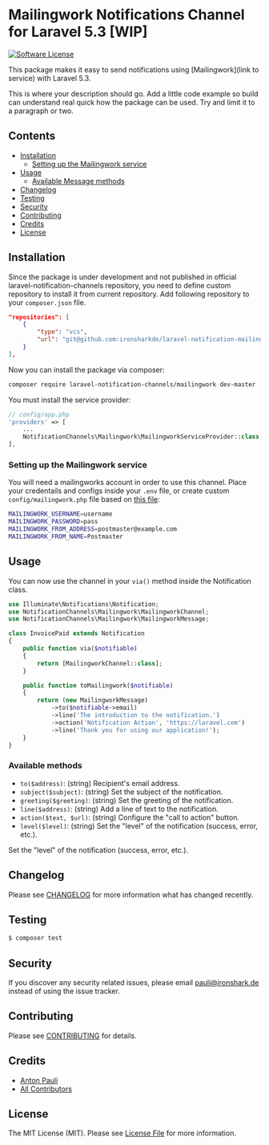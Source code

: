 # Mailingwork Notifications Channel for Laravel 5.3 [WIP]

[![Software License](https://img.shields.io/badge/license-MIT-brightgreen.svg?style=flat-square)](LICENSE.md)

This package makes it easy to send notifications using [Mailingwork](link to service) with Laravel 5.3.

This is where your description should go. Add a little code example so build can understand real quick how the package can be used. Try and limit it to a paragraph or two.


## Contents

- [Installation](#installation)
	- [Setting up the Mailingwork service](#setting-up-the-Mailingwork-service)
- [Usage](#usage)
	- [Available Message methods](#available-message-methods)
- [Changelog](#changelog)
- [Testing](#testing)
- [Security](#security)
- [Contributing](#contributing)
- [Credits](#credits)
- [License](#license)


## Installation

Since the package is under development and not published in official laravel-notification-channels repository, you need to define custom repository to install it from current repository.
Add following repository to your `composer.json` file.

```json
"repositories": [
	{
		"type": "vcs",
		"url": "git@github.com:ironsharkde/laravel-notification-mailingwork.git"
	}
],
```

Now you can install the package via composer:

```sh
composer require laravel-notification-channels/mailingwork dev-master
```


You must install the service provider:

```php
// config/app.php
'providers' => [
    ...
    NotificationChannels\Mailingwork\MailingworkServiceProvider::class,
],
```

### Setting up the Mailingwork service

You will need a mailingworks account in order to use this channel.
Place your credentails and configs inside your `.env` file, 
or create custom `config/mailingwork.php` file based on [this file](resources/config/mailingwork.php):

```sh
MAILINGWORK_USERNAME=username
MAILINGWORK_PASSWORD=pass
MAILINGWORK_FROM_ADDRESS=postmaster@example.com
MAILINGWORK_FROM_NAME=Postmaster
```

## Usage

You can now use the channel in your `via()` method inside the Notification class.

```php
use Illuminate\Notifications\Notification;
use NotificationChannels\Mailingwork\MailingworkChannel;
use NotificationChannels\Mailingwork\MailingworkMessage;

class InvoicePaid extends Notification
{
    public function via($notifiable)
    {
        return [MailingworkChannel::class];
    }

    public function toMailingwork($notifiable)
    {
        return (new MailingworkMessage)
            ->to($notifiable->email)
            ->line('The introduction to the notification.')
            ->action('Notification Action', 'https://laravel.com')
            ->line('Thank you for using our application!');
    }
}
```

### Available methods

- `to($address)`: (string) Recipient's email address.
- `subject($subject)`: (string) Set the subject of the notification.
- `greeting($greeting)`: (string) Set the greeting of the notification.
- `line($address)`: (string) Add a line of text to the notification.
- `action($text, $url)`: (string) Configure the "call to action" button.
- `level($level)`: (string) Set the "level" of the notification (success, error, etc.).

Set the "level" of the notification (success, error, etc.).

## Changelog

Please see [CHANGELOG](CHANGELOG.md) for more information what has changed recently.

## Testing

``` bash
$ composer test
```

## Security

If you discover any security related issues, please email pauli@ironshark.de instead of using the issue tracker.

## Contributing

Please see [CONTRIBUTING](CONTRIBUTING.md) for details.

## Credits

- [Anton Pauli](https://github.com/TUNER88)
- [All Contributors](../../contributors)

## License

The MIT License (MIT). Please see [License File](LICENSE.md) for more information.
